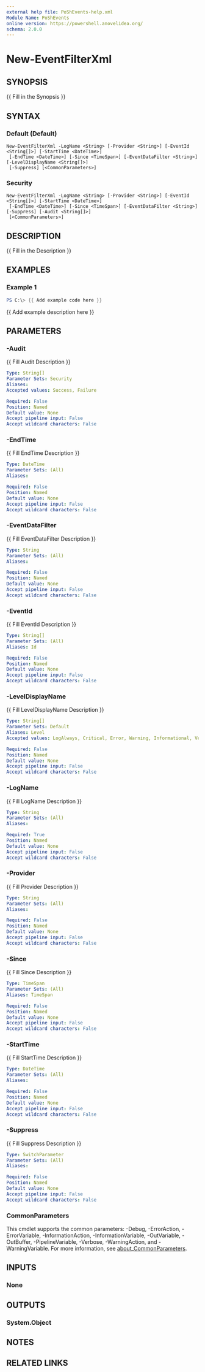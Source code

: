 ```yaml
---
external help file: PoShEvents-help.xml
Module Name: PoShEvents
online version: https://powershell.anovelidea.org/
schema: 2.0.0
---
```


# New-EventFilterXml

## SYNOPSIS
{{ Fill in the Synopsis }}

## SYNTAX

### Default (Default)
```
New-EventFilterXml -LogName <String> [-Provider <String>] [-EventId <String[]>] [-StartTime <DateTime>]
 [-EndTime <DateTime>] [-Since <TimeSpan>] [-EventDataFilter <String>] [-LevelDisplayName <String[]>]
 [-Suppress] [<CommonParameters>]
```

### Security
```
New-EventFilterXml -LogName <String> [-Provider <String>] [-EventId <String[]>] [-StartTime <DateTime>]
 [-EndTime <DateTime>] [-Since <TimeSpan>] [-EventDataFilter <String>] [-Suppress] [-Audit <String[]>]
 [<CommonParameters>]
```

## DESCRIPTION
{{ Fill in the Description }}

## EXAMPLES

### Example 1
```powershell
PS C:\> {{ Add example code here }}
```

{{ Add example description here }}

## PARAMETERS

### -Audit
{{ Fill Audit Description }}

```yaml
Type: String[]
Parameter Sets: Security
Aliases:
Accepted values: Success, Failure

Required: False
Position: Named
Default value: None
Accept pipeline input: False
Accept wildcard characters: False
```

### -EndTime
{{ Fill EndTime Description }}

```yaml
Type: DateTime
Parameter Sets: (All)
Aliases:

Required: False
Position: Named
Default value: None
Accept pipeline input: False
Accept wildcard characters: False
```

### -EventDataFilter
{{ Fill EventDataFilter Description }}

```yaml
Type: String
Parameter Sets: (All)
Aliases:

Required: False
Position: Named
Default value: None
Accept pipeline input: False
Accept wildcard characters: False
```

### -EventId
{{ Fill EventId Description }}

```yaml
Type: String[]
Parameter Sets: (All)
Aliases: Id

Required: False
Position: Named
Default value: None
Accept pipeline input: False
Accept wildcard characters: False
```

### -LevelDisplayName
{{ Fill LevelDisplayName Description }}

```yaml
Type: String[]
Parameter Sets: Default
Aliases: Level
Accepted values: LogAlways, Critical, Error, Warning, Informational, Verbose, Issues

Required: False
Position: Named
Default value: None
Accept pipeline input: False
Accept wildcard characters: False
```

### -LogName
{{ Fill LogName Description }}

```yaml
Type: String
Parameter Sets: (All)
Aliases:

Required: True
Position: Named
Default value: None
Accept pipeline input: False
Accept wildcard characters: False
```

### -Provider
{{ Fill Provider Description }}

```yaml
Type: String
Parameter Sets: (All)
Aliases:

Required: False
Position: Named
Default value: None
Accept pipeline input: False
Accept wildcard characters: False
```

### -Since
{{ Fill Since Description }}

```yaml
Type: TimeSpan
Parameter Sets: (All)
Aliases: TimeSpan

Required: False
Position: Named
Default value: None
Accept pipeline input: False
Accept wildcard characters: False
```

### -StartTime
{{ Fill StartTime Description }}

```yaml
Type: DateTime
Parameter Sets: (All)
Aliases:

Required: False
Position: Named
Default value: None
Accept pipeline input: False
Accept wildcard characters: False
```

### -Suppress
{{ Fill Suppress Description }}

```yaml
Type: SwitchParameter
Parameter Sets: (All)
Aliases:

Required: False
Position: Named
Default value: None
Accept pipeline input: False
Accept wildcard characters: False
```

### CommonParameters
This cmdlet supports the common parameters: -Debug, -ErrorAction, -ErrorVariable, -InformationAction, -InformationVariable, -OutVariable, -OutBuffer, -PipelineVariable, -Verbose, -WarningAction, and -WarningVariable. For more information, see [about_CommonParameters](http://go.microsoft.com/fwlink/?LinkID=113216).

## INPUTS

### None

## OUTPUTS

### System.Object
## NOTES

## RELATED LINKS
